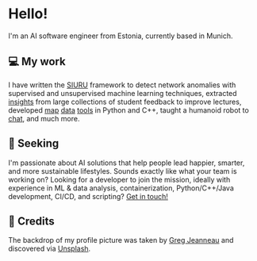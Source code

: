 # Hello!

I'm an AI software engineer from Estonia, currently based in Munich.

## 💻 My work
I have written the [SIURU](https://github.com/fukuda-lab/siuru) framework to detect network anomalies with supervised and unsupervised machine learning techniques, extracted [insights](https://doi.org/10.1109/ITHET50392.2021.9759809) from large collections of student feedback to improve lectures, developed [map](https://github.com/ndsev/mapget) [data](https://github.com/ndsev/erdblick) [tools](https://github.com/Klebert-Engineering/zsomeip/) in Python and C++, taught a humanoid robot to [chat](https://github.com/Roboy/roboy_dialog), and much more.

## 🔭 Seeking
I'm passionate about AI solutions that help people lead happier, smarter, and more sustainable lifestyles. Sounds exactly like what your team is working on? Looking for a developer to join the mission, ideally with experience in ML & data analysis, containerization, Python/C++/Java development, CI/CD, and scripting? [Get in touch!](https://cal.com/l-laura/coffee-chat)

## 🌱 Credits
The backdrop of my profile picture was taken by [Greg Jeanneau](https://unsplash.com/photos/5aN_QNPSIdA) and discovered via [Unsplash](https://unsplash.com/).
